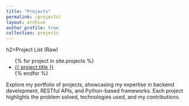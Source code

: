 ```yaml
---
title: "Projects"
permalink: /projects/
layout: archive
author_profile: true
collection: projects
---
```

h2>Project List (Raw)</h2>
<ul>
{% for project in site.projects %}
  <li><a href="{{ project.url }}">{{ project.title }}</a></li>
{% endfor %}
</ul>

Explore my portfolio of projects, showcasing my expertise in backend development, RESTful APIs, and Python-based frameworks. Each project highlights the problem solved, technologies used, and my contributions.
